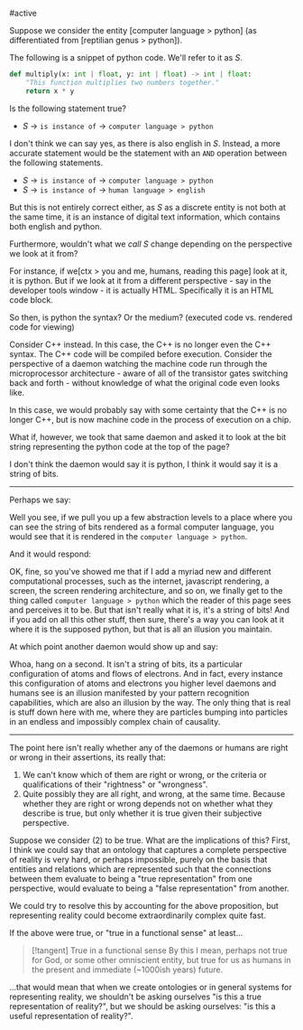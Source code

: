 #active 

Suppose we consider the entity [computer language > python] (as differentiated from [reptilian genus > python]).

The following is a snippet of python code. We'll refer to it as $S$.
```python
def multiply(x: int | float, y: int | float) -> int | float:
	"This function multiplies two numbers together."
	return x * y
```
Is the following statement true?

- $S$ -> `is instance of` -> `computer language > python`

I don't think we can say yes, as there is also english in $S$. Instead, a more accurate statement would be the statement with an `AND` operation between the following statements.

- $S$ -> `is instance of` -> `computer language > python`
- $S$ -> `is instance of` -> `human language > english`

But this is not entirely correct either, as $S$ as a discrete entity is not both at the same time, it is an instance of digital text information, which contains both english and python.

Furthermore, wouldn't what we *call* $S$ change depending on the perspective we look at it from?

For instance, if we[ctx > you and me, humans, reading this page] look at it, it is python. But if we look at it from a different perspective - say in the developer tools window - it is actually HTML. Specifically it is an HTML code block.

So then, is python the syntax? Or the medium? (executed code vs. rendered code for viewing)

Consider C++ instead. In this case, the C++ is no longer even the C++ syntax. The C++ code will be compiled before execution. Consider the perspective of a daemon watching the machine code run through the microprocessor architecture - aware of all of the transistor gates switching back and forth - without knowledge of what the original code even looks like.

In this case, we would probably say with some certainty that the C++ is no longer C++, but is now machine code in the process of execution on a chip.

What if, however, we took that same daemon and asked it to look at the bit string representing the python code at the top of the page?

I don't think the daemon would say it is python, I think it would say it is a string of bits. 

---

Perhaps we say: 

Well you see, if we pull you up a few abstraction levels to a place where you can see the string of bits rendered as a formal computer language, you would see that it is rendered in the `computer language > python`.

And it would respond:

OK, fine, so you've showed me that if I add a myriad new and different computational processes, such as the internet, javascript rendering, a screen, the screen rendering architecture, and so on, we finally get to the thing called `computer language > python` which the reader of this page sees and perceives it to be. But that isn't really what it is, it's a string of bits! And if you add on all this other stuff, then sure, there's a way you can look at it where it is the supposed python, but that is all an illusion you maintain.

At which point another daemon would show up and say:

Whoa, hang on a second. It isn't a string of bits, its a particular configuration of atoms and flows of electrons. And in fact, every instance this configuration of atoms and electrons you higher level daemons and humans see is an illusion manifested by your pattern recognition capabilities, which are also an illusion by the way. The only thing that is real is stuff down here with me, where they are particles bumping into particles in an endless and impossibly complex chain of causality.

---

The point here isn't really whether any of the daemons or humans are right or wrong in their assertions, its really that:

1. We can't know which of them are right or wrong, or the criteria or qualifications of their "rightness" or "wrongness".
2. Quite possibly they are all right, and wrong, at the same time. Because whether they are right or wrong depends not on whether what they describe is true, but only whether it is true given their subjective perspective.

Suppose we consider (2) to be true. What are the implications of this? First, I think we could say that an ontology that captures a complete perspective of reality is very hard, or perhaps impossible, purely on the basis that entities and relations which are represented such that the connections between them evaluate to being a "true representation" from one perspective, would evaluate to being a "false representation" from another.

We could try to resolve this by accounting for the above proposition, but representing reality could become extraordinarily complex quite fast.

If the above were true, or "true in a functional sense" at least...

> [!tangent] True in a functional sense
> By this I mean, perhaps not true for God, or some other omniscient entity, but true for us as humans in the present and immediate (~1000ish years) future.

...that would mean that when we create ontologies or in general systems for representing reality, we shouldn't be asking ourselves "is this a true representation of reality?", but we should be asking ourselves: "is this a useful representation of reality?".



